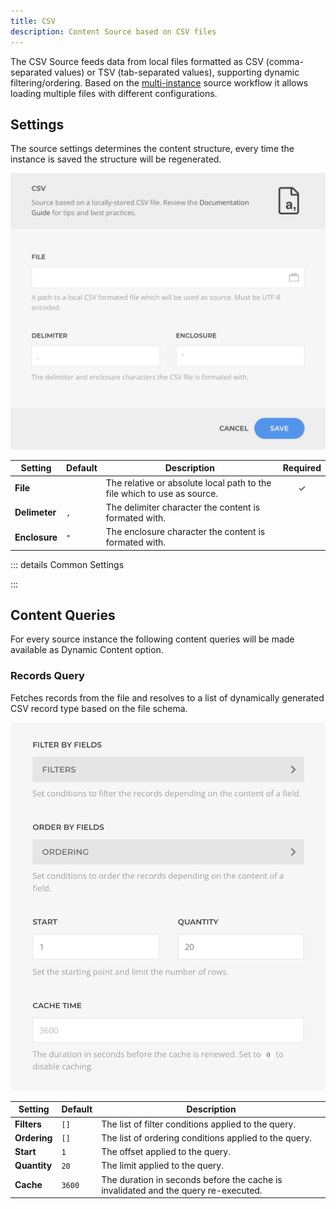 ```yaml
---
title: CSV
description: Content Source based on CSV files
---
```


<!--@include: ../_partials/provider-intro-->

The CSV Source feeds data from local files formatted as CSV (comma-separated values) or TSV (tab-separated values), supporting dynamic filtering/ordering. Based on the [multi-instance](/essentials-for-yootheme-pro/addons/sources/multi-instance-sources) source workflow it allows loading multiple files with different configurations.

## Settings

The source settings determines the content structure, every time the instance is saved the structure will be regenerated.

![CSV Instance Settings](../assets/providers/csv-config.webp)

| Setting | Default | Description | Required |
| ------- | ------- | ----------- | :------: |
| **File** | | The relative or absolute local path to the file which to use as source. | &#x2713; |
| **Delimeter** | `,` | The delimiter character the content is formated with. |
| **Enclosure** | `"` | The enclosure character the content is formated with. |

::: details Common Settings
<!--@include: ../_partials/provider-common-settings-->
:::

## Content Queries

For every source instance the following content queries will be made available as Dynamic Content option.

### Records Query

Fetches records from the file and resolves to a list of dynamically generated CSV record type based on the file schema.

![CSV Records Query](../assets/providers/csv-query-records.webp)

| Setting | Default | Description |
| ------- | ------- | ----------- |
| **Filters** | `[]` | The list of filter conditions applied to the query. |
| **Ordering** | `[]` | The list of ordering conditions applied to the query. |
| **Start** | `1` | The offset applied to the query. |
| **Quantity** | `20` | The limit applied to the query. |
| **Cache** | `3600` | The duration in seconds before the cache is invalidated and the query re-executed. |
